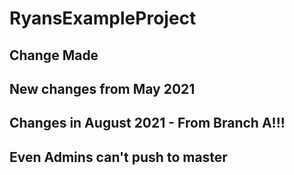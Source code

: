 # RyansExampleProject

## Change Made

## New changes from May 2021

## Changes in August 2021 - From Branch A!!!
## Even Admins can't push to master